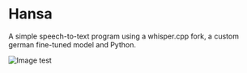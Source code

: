 # Hansa
A simple speech-to-text program using a whisper.cpp fork, a custom german fine-tuned model and Python.

![Image test]("docs/test.png")
